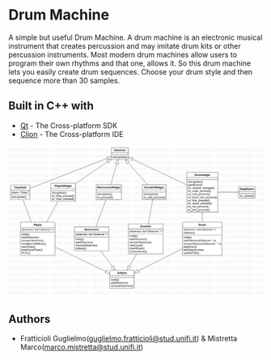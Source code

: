 # Drum Machine

A simple but useful Drum Machine. 
A drum machine is an electronic musical instrument that creates percussion and may imitate drum kits or other percussion instruments. 
Most modern drum machines allow users to program their own rhythms and that one, allows it.
So this drum machine lets you easily create drum sequences. 
Choose your drum style and then sequence more than 30 samples.

## Built in C++ with

* [Qt](https://www.qt.io) - The Cross-platform SDK
* [Clion](https://www.jetbrains.com) - The Cross-platform IDE

![](README%20images/DrumMachineUML.png)

 
## Authors

* Fratticioli Guglielmo(guglielmo.fratticioli@stud.unifi.it) & Mistretta Marco(marco.mistretta@stud.unifi.it) 
